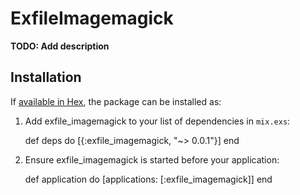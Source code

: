 # ExfileImagemagick

**TODO: Add description**

## Installation

If [available in Hex](https://hex.pm/docs/publish), the package can be installed as:

  1. Add exfile_imagemagick to your list of dependencies in `mix.exs`:

        def deps do
          [{:exfile_imagemagick, "~> 0.0.1"}]
        end

  2. Ensure exfile_imagemagick is started before your application:

        def application do
          [applications: [:exfile_imagemagick]]
        end
